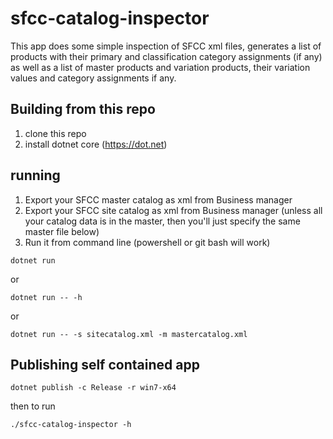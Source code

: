 sfcc-catalog-inspector
=========================

This app does some simple inspection of SFCC xml files, generates a list of products with their primary and classification category assignments (if any) as well as a list of master products and variation products, their variation values and category assignments if any.

Building from this repo
------------------------
1. clone this repo
1. install dotnet core (https://dot.net)

running
-----------------

1. Export your SFCC master catalog as xml from Business manager
1. Export your SFCC site catalog as xml from Business manager (unless all your catalog data is in the master, then you'll just specify the same master file below)
1. Run it from command line (powershell or git bash will work)

`dotnet run`

or

`dotnet run -- -h`

or 

`dotnet run -- -s sitecatalog.xml -m mastercatalog.xml`


Publishing self contained app
----------------------
`dotnet publish -c Release -r win7-x64`

then to run

`./sfcc-catalog-inspector -h`

